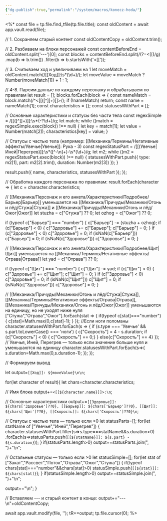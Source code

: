 ```yaml
---
{"dg-publish":true,"permalink":"/system/macros/konecz-hoda/"}
---
```


<%*
const file = tp.file.find_tfile(tp.file.title);
const oldContent = await app.vault.read(file);

// 1. Сохраняем старый контент
const oldContentCopy = oldContent.trim();

// 2. Разбиваем на блоки персонажей
const contentBeforeEnd = oldContent.split('---')[0];
const blocks = contentBeforeEnd.split(/(?=<\[\[)/g)
  .map(b => b.trim())
  .filter(b => b.startsWith('<[['));
  
// 3. Считываем ход и увеличиваем на 1
let moveMatch = oldContent.match(/\[\[Ход\]\]:\s*(\d+)/);
let moveValue = moveMatch ? Number(moveMatch[1]) + 1 : 1;

// 4-8. Парсим данные по каждому персонажу и обрабатываем по правилам
let result = [];
blocks.forEach(block => {
  const nameMatch = block.match(/^<\[\[([^\]]+)\]\]>/);
  if (!nameMatch) return;
  const name = nameMatch[1];
  const characteristics = {};
  const statusesWithPart = [];

  // Основные характеристики и статусы без части тела
  const regexSimple = /\[\[([^\]]+)\]\]:\s*(-?\d+)/g;
  let match;
  while ((match = regexSimple.exec(block)) !== null) {
    let key = match[1];
    let value = Number(match[2]);
    characteristics[key] = value;
  }

  // Статусы с частью тела (например: [[Механика/Термины/Негативные эффекты/Увечье\|Увечье]]: Рука - 3)
  const regexStatusPart = /\[\[(Увечье|Иней|Перегрев)\]\]:\s*([^\-\n]+)-\s*(\d+)/g;
  let m2;
  while ((m2 = regexStatusPart.exec(block)) !== null) {
    statusesWithPart.push({ type: m2[1], part: m2[2].trim(), duration: Number(m2[3]) });
  }

  result.push({ name, characteristics, statusesWithPart });
});

// Обработка каждого персонажа по правилам:
result.forEach(character => {
  let c = character.characteristics;

  // [[Механика/Персонаж и его анкета/Характеристики/Подробнее/Барьер\|Барьер]] уменьшается на [[Механика/Причуды/Механики/Огонь и лёд/Стужа\|Стужа]] и [[Механика/Причуды/Механики/Огонь и лёд/Ожог\|Ожог]]
  let stuzha = c["Стужа"] ?? 0;
  let ozhog = c["Ожог"] ?? 0;

  if (typeof c["Барьер"] === "number") {
    c["Барьер"] -= (stuzha + ozhog);
    if (c["Барьер"] < 0) {
      c["Здоровье"] += c["Барьер"];
      c["Барьер"] = 0;
    }
    if (c["Здоровье"] < 0) c["Здоровье"] = 0;
    if (isNaN(c["Барьер"])) c["Барьер"] = 0;
    if (isNaN(c["Здоровье"])) c["Здоровье"] = 0;
  }

  // [[Механика/Персонаж и его анкета/Характеристики/Подробнее/Щит\|Щит]] уменьшается на [[Механика/Термины/Негативные эффекты/Отрава\|Отрава]]
  let yad = c["Отрава"] ?? 0;

  if (typeof c["Щит"] === "number") {
    c["Щит"] -= yad;
    if (c["Щит"] < 0) {
      c["Здоровье"] += c["Щит"];
      c["Щит"] = 0;
    }
    if (c["Здоровье"] < 0) c["Здоровье"] = 0;
    if (isNaN(c["Щит"])) c["Щит"] = 0;
    if (isNaN(c["Здоровье"])) c["Здоровье"] = 0;
}

   // [[Механика/Причуды/Механики/Огонь и лёд/Стужа\|Стужа]], [[Механика/Термины/Негативные эффекты/Отрава\|Отрава]], [[Механика/Причуды/Механики/Огонь и лёд/Ожог\|Ожог]] уменьшаются на единицу, но не уходят ниже нуля
   ["Стужа","Отрава","Ожог"].forEach(stat => {
     if(typeof c[stat]==="number") {
       c[stat]=Math.max(0,c[stat]-1);
     }
   });
   //Если ноги поломаны
character.statusesWithPart.forEach(s => {
  if (s.type === 'Увечье' && s.part.toLowerCase() === 'ноги') {
  c["Скорость"] = 4 - s.duration;
   if (c["Скорость"] < 0) { c["Скорость"] == 0;}
  }
  else{c["Скорость"] == 4}
});
   // Увечья, Иней, Перегрев — только если значение больше нуля и уменьшаются на единицу
   character.statusesWithPart.forEach(s=>{
     s.duration=Math.max(0,s.duration-1);
   });
});


// Формируем вывод

let output=`[[Ход]]: ${moveValue}\n\n`;

for(let character of result){
let chars=character.characteristics;

// Имя блока
output+=`<[[${character.name}]]>:\n`;

// Основные характеристики
output+=`[[Здоровье]]: ${chars['Здоровье']??0}, [[Барьер]]: ${chars['Барьер']??0}, [[Щит]]: ${chars['Щит']??0}, [[Скорость]]: ${chars['Скорость']??0}\n`;

// Статусы с частью тела — только если >0
let statusParts=[];
for(let statName of ["Увечье","Иней","Перегрев"]) {
 character.statusesWithPart.filter(s=>s.type===statName&&s.duration>0)
 .forEach(s=>statusParts.push(`[[${statName}]]: ${s.part} - ${s.duration}`));
}
if(statusParts.length>0) output+=statusParts.join(", ")+"\n";

// Остальные статусы — только если >0
let statusSimple=[];
for(let stat of ["Закат","Рассвет","Поток","Отрава","Ожог","Стужа"]) {
 if(typeof chars[stat]==="number"&&chars[stat]>0)
   statusSimple.push(`[[${stat}]]: ${chars[stat]}`);
}
if(statusSimple.length>0) output+=statusSimple.join(", ")+"\n";

output+="\n";
}

// Вставляем --- и старый контент в конце:
output+="---\n"+oldContentCopy;

await app.vault.modify(file, '');
tR+=output;
tp.file.cursor(0);
%>
